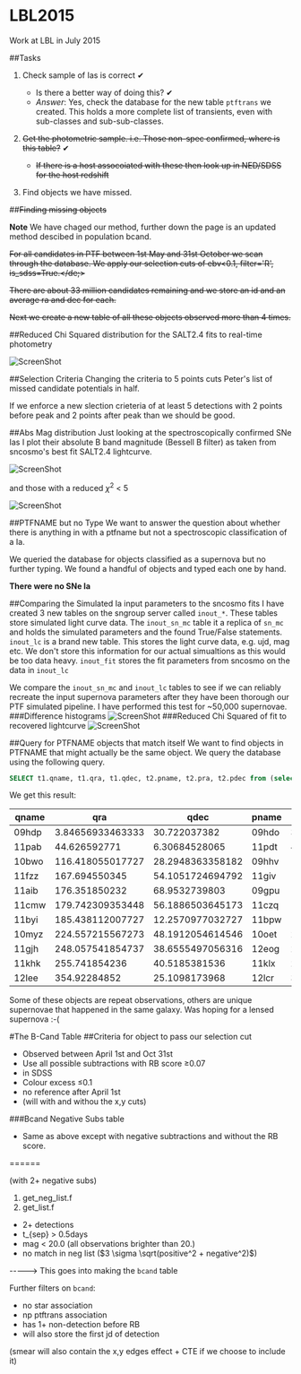 # LBL2015
Work at LBL in July 2015

##Tasks
1. Check sample of Ias is correct ✔
	
	- Is there a better way of doing this? ✔
     - *Answer*: Yes, check the database for the new table `ptftrans` we created. This holds a more complete list of transients, even with sub-classes and sub-sub-classes.

2. <del>Get the photometric sample. i.e. Those non-spec confirmed, where is this table?</del> ✔

	-  <del>If there is a host assocoiated with these then look up in  NED/SDSS for the host redshift</del>

3. Find objects we have missed.

##<del>Finding missing objects</del>

**Note** We have chaged our method, further down the page is an updated method descibed in population bcand.

<del>For all candidates in PTF between 1st May and 31st October we scan through the database. We apply our selection cuts of ebv<0.1, filter='R', is_sdss=True.</de;>

<del>There are about 33 million candidates remaining and we store an id and an average ra and dec for each.</del>

<del>Next we create a new table of all these objects observed more than 4 times.</del>

##Reduced Chi Squared distribution for the SALT2.4 fits to real-time photometry

![ScreenShot](https://dl.dropboxusercontent.com/u/37570643/LBL_July2015/Chisq_hist.png)

##Selection Criteria
Changing the criteria to 5 points cuts Peter's list of missed candidate potentials in half.

If we enforce a new slection crieteria of at least 5 detections with 2 points before peak and 2 points after peak than we should be good.

##Abs Mag distribution 
Just looking at the spectroscopically confirmed SNe Ias I plot their absolute B band magnitude (Bessell B filter) as taken from sncosmo's best fit SALT2.4 lightcurve.

![ScreenShot](https://dl.dropboxusercontent.com/u/37570643/LBL_July2015/abs_mag_hist.png)

and those with a reduced $\chi^2$ < 5

![ScreenShot](https://dl.dropboxusercontent.com/u/37570643/LBL_July2015/abs_mag_hist_red5.png)

##PTFNAME but no Type
We want to answer the question about whether there is anything in with a ptfname but not a spectroscopic classification of a Ia. 

We queried the database for objects classified as a supernova but no further typing. We found a handful of objects and typed each one by hand. 

**There were no SNe Ia**

##Comparing the Simulated Ia input parameters to the sncosmo fits
I have created 3 new tables on the sngroup server called `inout_*`. These tables store simulated light curve data.
The `inout_sn_mc` table it a replica of `sn_mc` and holds the simulated parameters and the found True/False statements.
`inout_lc` is a brand new table. This stores the light curve data, e.g. ujd, mag etc. We don't store this information for our actual simualtions as this would be too data heavy.
`inout_fit` stores the fit parameters from sncosmo on the data in `inout_lc`

We compare the `inout_sn_mc` and `inout_lc` tables to see if we can reliably recreate the input supernova parameters after they have been thorough our PTF simulated pipeline. I have performed this test for ~50,000 supernovae.
###Difference histograms
![ScreenShot](https://dl.dropboxusercontent.com/u/37570643/LBL_July2015/Diff_Hist.png)
###Reduced Chi Squared of fit to recovered lightcurve
![ScreenShot](https://dl.dropboxusercontent.com/u/37570643/LBL_July2015/inout_redchi2.png)

##Query for PTFNAME objects that match itself
We want to find objects in PTFNAME that might actually be the same object. We query the database using the following query.
```sql
SELECT t1.qname, t1.qra, t1.qdec, t2.pname, t2.pra, t2.pdec from (select ptfname.ptfname AS qname, avg(candidate.ra) AS qra, avg(candidate.dec) AS qdec from ptfname, candidate where ptfname.candidate_id=candidate.id and type=3 group by qname) t1, (select ptfname.ptfname AS pname, avg(candidate.ra) AS pra, avg(candidate.dec) AS pdec from ptfname, candidate where ptfname.candidate_id=candidate.id and type=3 group by pname) t2 where t1.qname!=t2.pname and q3c_join(t1.qra, t1.qdec, t2.pra, t2.pdec, 0.00277) order by qra, qdec;
```
We get this result:

|qname |       qra        |       qdec       | pname |       pra        |       pdec
|------|------------------|------------------|-------|------------------|------------------
|09hdp | 3.84656933463333 |     30.722037382 | 09hdo | 3.84656933463333 |     30.722037382
|11pab |     44.626592771 |    6.30684528065 | 11pdt | 44.6274125285714 | 6.30744218361429
|10bwo | 116.418055017727 | 28.2948363358182 | 09hhv | 116.419909386667 | 28.2963363073333
|11fzz |    167.694550345 | 54.1051724694792 | 11giv | 167.694718892292 | 54.1036960426875
|11aib |    176.351850232 |    68.9532739803 | 09gpu | 176.352413199375 | 68.9519071746875
|11cmw | 179.742309353448 | 56.1886503645173 | 11czq |      179.7401251 | 56.1881194361111
|11byi | 185.438112007727 | 12.2570977032727 | 11bpw | 185.437523118788 | 12.2579958847273
|10myz | 224.557215567273 | 48.1912054614546 | 10oet | 224.559480336667 | 48.1911150336667
|11gjh | 248.057541854737 | 38.6555497056316 | 12eog | 248.058205301053 | 38.6564946971053
|11khk |    255.741854236 |    40.5185381536 | 11klx | 255.741927199231 | 40.5204022789231
|12lee |     354.92284852 |    25.1098173968 | 12lcr |   354.9245924475 | 25.1103071780833

Some of these objects are repeat observations, others are unique supernovae that happened in the same galaxy. Was hoping for a lensed supernova :-(

#The B-Cand Table
##Criteria for object to pass our selection cut

- Observed between April 1st and Oct 31st
- Use all possible subtractions  with RB score ≥0.07
- in SDSS
- Colour excess ≤0.1
- no reference after April 1st
- (will with and withou the x,y cuts)

###Bcand Negative Subs table

- Same as above except with negative subtractions and without the RB score.

======

(with 2+ negative subs)

1. get_neg_list.f
2. get_list.f

- 2+ detections
- t_{sep} > 0.5days
- mag < 20.0 (all observations brighter than 20.)
- no match in neg list ($3 \sigma \sqrt(positive^2 + negative^2)$)

-----> This goes into making the `bcand` table

Further filters on `bcand`:

- no star association
- np ptftrans association
- has 1+ non-detection before RB
- will also store the first jd of detection

(smear will also contain the x,y edges effect + CTE if we choose to include it)
